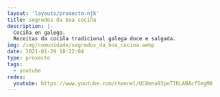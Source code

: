 ```yaml
---
layout: 'layouts/proxecto.njk'
title: segredos da boa cociña
description: |-
  Cociña en galego.
  Receitas da cociña tradicional galega doce e salgada.
img: /img/comunidade/segredos_da_boa_cocina.webp
date: 2021-01-29 18:22:04
type: proxecto
tags:
  - youtube
redes:
  youtube: https://www.youtube.com/channel/UC8mna93poTIRLABAcf5mgMA
---
```

